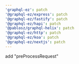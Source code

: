 ```yaml
---
'graphql-ez': patch
'@graphql-ez/express': patch
'@graphql-ez/fastify': patch
'@graphql-ez/hapi': patch
'@pablosz/graphql-helix': patch
'@graphql-ez/http': patch
'@graphql-ez/koa': patch
'@graphql-ez/nextjs': patch
---
```


add "preProcessRequest"
